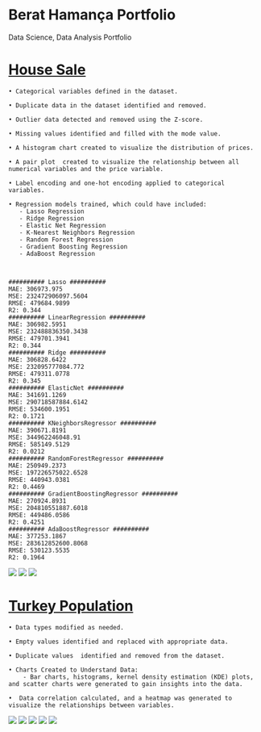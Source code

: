 # Berat Hamança Portfolio
Data Science, Data Analysis Portfolio

# [House Sale](https://github.com/Hamancab/House_Sale)
    • Categorical variables defined in the dataset.

    • Duplicate data in the dataset identified and removed.

    • Outlier data detected and removed using the Z-score.

    • Missing values identified and filled with the mode value.

    • A histogram chart created to visualize the distribution of prices.

    • A pair plot  created to visualize the relationship between all numerical variables and the price variable.

    • Label encoding and one-hot encoding applied to categorical variables.

    • Regression models trained, which could have included:
       - Lasso Regression
       - Ridge Regression
       - Elastic Net Regression
       - K-Nearest Neighbors Regression
       - Random Forest Regression
       - Gradient Boosting Regression
       - AdaBoost Regression


    
    ########## Lasso ##########
    MAE: 306973.975
    MSE: 232472906097.5604
    RMSE: 479684.9899
    R2: 0.344
    ########## LinearRegression ##########
    MAE: 306982.5951
    MSE: 232488836350.3438
    RMSE: 479701.3941
    R2: 0.344
    ########## Ridge ##########
    MAE: 306828.6422
    MSE: 232095777084.772
    RMSE: 479311.0778
    R2: 0.345
    ########## ElasticNet ##########
    MAE: 341691.1269
    MSE: 290718587884.6142
    RMSE: 534600.1951
    R2: 0.1721
    ########## KNeighborsRegressor ##########
    MAE: 390671.8191
    MSE: 344962246048.91
    RMSE: 585149.5129
    R2: 0.0212
    ########## RandomForestRegressor ##########
    MAE: 250949.2373
    MSE: 197226575022.6528
    RMSE: 440943.0381
    R2: 0.4469
    ########## GradientBoostingRegressor ##########
    MAE: 270924.8931
    MSE: 204810551887.6018
    RMSE: 449486.0586
    R2: 0.4251
    ########## AdaBoostRegressor ##########
    MAE: 377253.1867
    MSE: 283612852600.8068
    RMSE: 530123.5535
    R2: 0.1964



![](./images/House_Sales_1%20(2).png)
![](./images/House_Sales_2.png)
![](./images/House_Sales_3.png)
       
# [Turkey Population](https://github.com/Hamancab/Turkey_Population)
    • Data types modified as needed.

    • Empty values identified and replaced with appropriate data.

    • Duplicate values  identified and removed from the dataset.

    • Charts Created to Understand Data:
        - Bar charts, histograms, kernel density estimation (KDE) plots, and scatter charts were generated to gain insights into the data.

    •  Data correlation calculated, and a heatmap was generated to visualize the relationships between variables.

![](./images/Turkey_Population_1.png)
![](./images/Turkey_Population_2.png)
![](./images/Turkey_Population_3.png)
![](./images/Turkey_Population_4.png)
![](./images/Turkey_Population_5.png)



